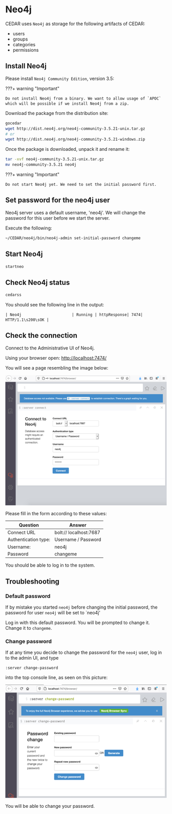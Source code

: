# Neo4j
CEDAR uses `Neo4j` as storage for the following artifacts of CEDAR:

- users
- groups
- categories
- permissions
    

## Install Neo4j

Please install `Neo4j Community Edition`, version 3.5:

???+ warning "Important"

    Do not install Neo4j from a binary. We want to allow usage of `APOC` which will be possible if we install Neo4j from a zip.

Download the package from the distribution site:

```sh
gocedar
wget http://dist.neo4j.org/neo4j-community-3.5.21-unix.tar.gz
# or
wget http://dist.neo4j.org/neo4j-community-3.5.21-windows.zip
```

Once the package is downloaded, unpack it and rename it:

```sh
tar -xvf neo4j-community-3.5.21-unix.tar.gz
mv neo4j-community-3.5.21 neo4j
```

???+ warning "Important"

    Do not start Neo4j yet. We need to set the initial password first.

## Set password for the neo4j user

Neo4j server uses a default username, 'neo4j'. We will change the password for this user before we start the server.

Execute the following:

```sh
~/CEDAR/neo4j/bin/neo4j-admin set-initial-password changeme
```

## Start Neo4j

```sh
startneo
```

## Check Neo4j status
```sh
cedarss
```

You should see the following line in the output:
```
| Neo4j                      | Running | httpResponse| 7474| HTTP/1.1\s200\sOK |
```


## Check the connection

Connect to the Administrative UI of Neo4j.

Using your browser open: [http://localhost:7474/](http://localhost:7474/)

You will see a page resembling the image below:

![Neo4j first time login](../img/neo4j-first-time-login.png)

Please fill in the form according to these values:

| Question                      | Answer |
| -----------                   | ----------- |
|Connect URL                    | bolt://   localhost:7687|
|Authentication type:           | Username / Password|
|Username:                      | neo4j|
|Password                       | changeme|

You should be able to log in to the system.

## Troubleshooting

### Default password
If by mistake you started `neo4j` before changing the initial password, the password for user `neo4j` will be set to `neo4j'

Log in with this default password. You will be prompted to change it. Change it to `changeme`.

### Change password
If at any time you decide to change the password for the `neo4j` user, log in to the admin UI, and type

```
:server change-password
```

into the top console line, as seen on this picture:

![Neo4j change password](../img/neo4j-change-password.png)

You will be able to change your password.
